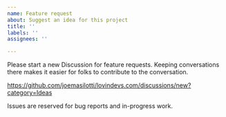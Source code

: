 ```yaml
---
name: Feature request
about: Suggest an idea for this project
title: ''
labels: ''
assignees: ''

---
```


Please start a new Discussion for feature requests. Keeping conversations there makes it easier for folks to contribute to the conversation.

https://github.com/joemasilotti/lovindevs.com/discussions/new?category=Ideas

Issues are reserved for bug reports and in-progress work.
